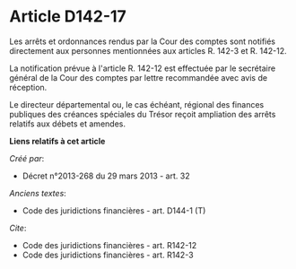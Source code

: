 # Article D142-17

Les arrêts et ordonnances rendus par la Cour des comptes sont notifiés directement aux personnes mentionnées aux articles R.
142-3 et R. 142-12. 

La notification prévue à l'article R. 142-12 est effectuée par le secrétaire général de la Cour des comptes par lettre
recommandée avec avis de réception. 

Le directeur départemental ou, le cas échéant, régional des finances publiques des créances spéciales du Trésor reçoit
ampliation des arrêts relatifs aux débets et amendes.

**Liens relatifs à cet article**

_Créé par_:

  - Décret n°2013-268 du 29 mars 2013 - art. 32

_Anciens textes_:

  - Code des juridictions financières - art. D144-1 (T)

_Cite_:

  - Code des juridictions financières - art. R142-12
  - Code des juridictions financières - art. R142-3
